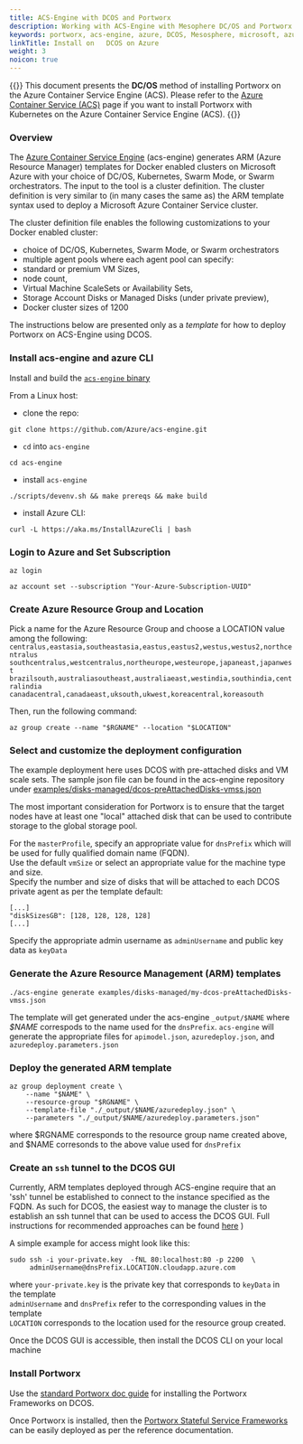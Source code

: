 ```yaml
---
title: ACS-Engine with DCOS and Portworx
description: Working with ACS-Engine with Mesophere DC/OS and Portworx.
keywords: portworx, acs-engine, azure, DCOS, Mesosphere, microsoft, azure
linkTitle: Install on   DCOS on Azure
weight: 3
noicon: true
---
```


{{<info>}}
This document presents the **DC/OS** method of installing Portworx on the Azure Container Service Engine (ACS). Please refer to the [Azure Container Service (ACS)](/portworx-install-with-kubernetes/cloud/azure/acs/) page if you want to install Portworx with Kubernetes on the Azure Container Service Engine (ACS).
{{</info>}}

### Overview
The [Azure Container Service Engine](https://github.com/Azure/acs-engine) (acs-engine) generates ARM (Azure Resource Manager) templates for Docker enabled clusters on Microsoft Azure with your choice of DC/OS, Kubernetes, Swarm Mode, or Swarm orchestrators. The input to the tool is a cluster definition. The cluster definition is very similar to (in many cases the same as) the ARM template syntax used to deploy a Microsoft Azure Container Service cluster.

The cluster definition file enables the following customizations to your Docker enabled cluster:

* choice of DC/OS, Kubernetes, Swarm Mode, or Swarm orchestrators
* multiple agent pools where each agent pool can specify:
* standard or premium VM Sizes,
* node count,
* Virtual Machine ScaleSets or Availability Sets,
* Storage Account Disks or Managed Disks (under private preview),
* Docker cluster sizes of 1200

The instructions below are presented only as a *template* for how to deploy Portworx on ACS-Engine using DCOS.

### Install acs-engine and azure CLI
Install and build the [`acs-engine` binary](https://github.com/Azure/acs-engine/blob/master/docs/acsengine.md)

From a Linux host:

* clone the repo:

```text
git clone https://github.com/Azure/acs-engine.git
```

* `cd` into `acs-engine`

```text
cd acs-engine
```

* install `acs-engine`

```text
./scripts/devenv.sh && make prereqs && make build
```

* install Azure CLI:

```text
curl -L https://aka.ms/InstallAzureCli | bash
```

### Login to Azure and Set Subscription

```text
az login
```

```text
az account set --subscription "Your-Azure-Subscription-UUID"
```

### Create Azure Resource Group and Location

Pick a name for the Azure Resource Group and choose a LOCATION value
among the following:
`centralus,eastasia,southeastasia,eastus,eastus2,westus,westus2,northcentralus`
<br>`southcentralus,westcentralus,northeurope,westeurope,japaneast,japanwest`
<br>`brazilsouth,australiasoutheast,australiaeast,westindia,southindia,centralindia`
<br>`canadacentral,canadaeast,uksouth,ukwest,koreacentral,koreasouth`

Then, run the following command:

```text
az group create --name "$RGNAME" --location "$LOCATION"
```

### Select and customize the deployment configuration

The example deployment here uses DCOS with pre-attached disks and VM scale sets.
The sample json file can be found in the acs-engine repository under [examples/disks-managed/dcos-preAttachedDisks-vmss.json](https://github.com/Azure/acs-engine/blob/master/examples/disks-managed/dcos-preAttachedDisks-vmss.json)

The most important consideration for Portworx is to ensure that the target nodes have at least one "local" attached disk
that can be used to contribute storage to the global storage pool.

For the `masterProfile`, specify an appropriate value for `dnsPrefix` which will be used for fully qualified domain name (FQDN).
<br>Use the default `vmSize` or select an appropriate value for the machine type and size.
<br>Specify the number and size of disks that will be attached to each DCOS private agent
as per the template default:

```text
[...]
"diskSizesGB": [128, 128, 128, 128]
[...]
```

Specify the appropriate admin username as `adminUsername` and public key data as `keyData`

### Generate the Azure Resource Management (ARM) templates

```text
./acs-engine generate examples/disks-managed/my-dcos-preAttachedDisks-vmss.json
```

The template will get generated under the acs-engine `_output/$NAME` where *$NAME* correspods
to the name used for the `dnsPrefix`.   `acs-engine` will generate the appropriate files for
`apimodel.json`, `azuredeploy.json`, and `azuredeploy.parameters.json`

### Deploy the generated ARM template

```text
az group deployment create \
    --name "$NAME" \
    --resource-group "$RGNAME" \
    --template-file "./_output/$NAME/azuredeploy.json" \
    --parameters "./_output/$NAME/azuredeploy.parameters.json"
```

where $RGNAME corresponds to the resource group name created above, and $NAME corresonds to the above value used for `dnsPrefix`

### Create an `ssh` tunnel to the DCOS GUI

Currently, ARM templates deployed through ACS-engine require that an 'ssh' tunnel be established
to connect to the instance specified as the FQDN.  As such for DCOS, the easiest way to manage the cluster is to establish
an ssh tunnel that can be used to access the DCOS GUI.  Full instructions for recommended approaches can be found [here](https://docs.microsoft.com/en-us/azure/container-service/container-service-connect)
)

A simple example for access might look like this:

```text
sudo ssh -i your-private.key  -fNL 80:localhost:80 -p 2200  \
     adminUsername@dnsPrefix.LOCATION.cloudapp.azure.com
```

where `your-private.key` is the private key that corresponds to `keyData` in the template
<br> `adminUsername` and `dnsPrefix` refer to the corresponding values in the template
<br> `LOCATION` corresponds to the location used for the resource group created.

Once the DCOS GUI is accessible, then install the DCOS CLI on your local machine

### Install Portworx

Use the [standard Portworx doc guide](/install-with-other/dcos/install) for
installing the Portworx Frameworks on DCOS.

Once Portworx is installed, then the [Portworx Stateful Service Frameworks](/install-with-other/dcos/application-installs) can be easily deployed as per the reference documentation.

